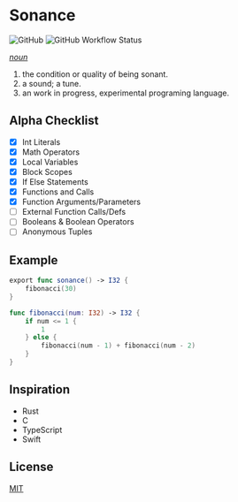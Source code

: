 # Sonance

![GitHub](https://img.shields.io/github/license/Jdender/sonancelang)
![GitHub Workflow Status](https://img.shields.io/github/workflow/status/Jdender/sonancelang/Continuous%20integration)

[_noun_](https://www.dictionary.com/browse/sonance)

1. the condition or quality of being sonant.
2. a sound; a tune.
3. an work in progress, experimental programing language.

## Alpha Checklist

- [x] Int Literals
- [x] Math Operators
- [x] Local Variables
- [x] Block Scopes
- [x] If Else Statements
- [x] Functions and Calls
- [x] Function Arguments/Parameters
- [ ] External Function Calls/Defs
- [ ] Booleans & Boolean Operators
- [ ] Anonymous Tuples

## Example

```swift
export func sonance() -> I32 {
    fibonacci(30)
}

func fibonacci(num: I32) -> I32 {
    if num <= 1 {
        1
    } else {
        fibonacci(num - 1) + fibonacci(num - 2)
    }
}
```

## Inspiration

- Rust
- C
- TypeScript
- Swift

## License

[MIT](https://choosealicense.com/licenses/mit/)
